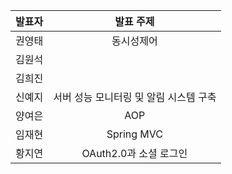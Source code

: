 | 발표자 | 발표 주제 |
|:----:|:-------:|
| 권영태 | 동시성제어 |
| 김원석 |  |
| 김희진 |  |
| 신예지 | 서버 성능 모니터링 및 알림 시스템 구축 |
| 양여은 | AOP |
| 임재현 | Spring MVC |
| 황지연 | OAuth2.0과 소셜 로그인 |
